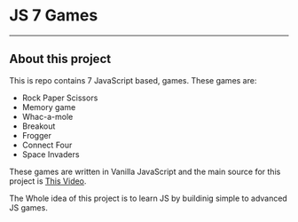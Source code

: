# JS 7 Games

--- 
## About this project
This is repo contains 7 JavaScript based, games.
These games are:
- Rock Paper Scissors
- Memory game
- Whac-a-mole
- Breakout
- Frogger
- Connect Four
- Space Invaders

These games are written in Vanilla JavaScript and the main source for this project is [This Video](https://www.youtube.com/watch?v=ec8vSKJuZTk&list=PLWKjhJtqVAbleDe3_ZA8h3AO2rXar-q2V&index=5).

The Whole idea of this project is to learn JS by buildinig simple to advanced JS games.